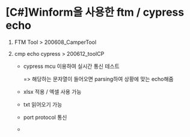 # [C#]Winform을 사용한 ftm / cypress echo

1. FTM Tool > 200608_CamperTool
   
2. cmp echo cypress > 200612_toolCP

   

   - cypress mcu 이용하여 실시간 통신 테스트 

     => 해당하는 문자열이 들어오면 parsing하여 상황에 맞는 echo해줌

   - xlsx 적용 / 엑셀 사용 가능

   - txt 읽어오기 가능

   - port protocol 통신

   - 

   

   

